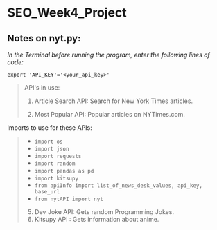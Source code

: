# SEO_Week4_Project

## Notes on nyt.py:
*In the Terminal before running the program, enter the following lines of code:*

    export 'API_KEY'='<your_api_key>'

> API's in use:
> 1. Article Search API: Search for New York Times articles.
>
> 2. Most Popular API:	Popular articles on NYTimes.com.
>    
Imports to use for these APIs:
>    * `import os`
>    * `import json`
>    * `import requests`
>    * `import random`
>    * `import pandas as pd`
>    * `import kitsupy`
>    * `from apiInfo import list_of_news_desk_values, api_key, base_url`
>    * `from nytAPI import nyt`
> 5. Dev Joke API: Gets random Programming Jokes.
> 6. Kitsupy API : Gets information about anime.